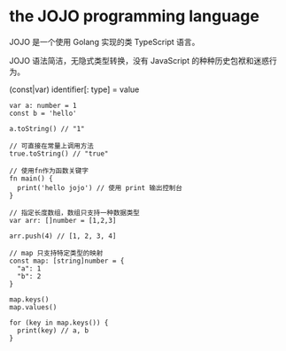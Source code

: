# the JOJO programming language

JOJO 是一个使用 Golang 实现的类 TypeScript 语言。

JOJO 语法简洁，无隐式类型转换，没有 JavaScript 的种种历史包袱和迷惑行为。

(const|var) identifier[: type] = value

```jojo
var a: number = 1
const b = 'hello'

a.toString() // "1"

// 可直接在常量上调用方法
true.toString() // "true"

// 使用fn作为函数关键字
fn main() {
  print('hello jojo') // 使用 print 输出控制台
}

// 指定长度数组，数组只支持一种数据类型
var arr: []number = [1,2,3]

arr.push(4) // [1, 2, 3, 4]

// map 只支持特定类型的映射
const map: [string]number = {
  "a": 1
  "b": 2
}

map.keys()
map.values()

for (key in map.keys()) {
  print(key) // a, b
}

```

